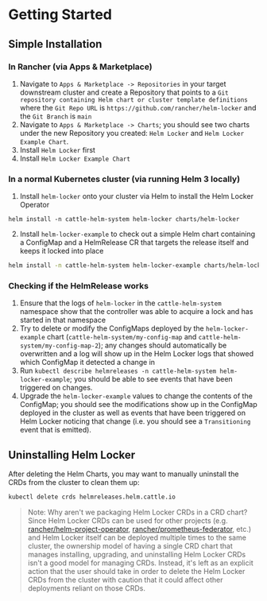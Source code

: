 # Getting Started

## Simple Installation

### In Rancher (via Apps & Marketplace)

1. Navigate to `Apps & Marketplace -> Repositories` in your target downstream cluster and create a Repository that points to a `Git repository containing Helm chart or cluster template definitions` where the `Git Repo URL` is `https://github.com/rancher/helm-locker` and the `Git Branch` is `main`
2. Navigate to `Apps & Marketplace -> Charts`; you should see two charts under the new Repository you created: `Helm Locker` and `Helm Locker Example Chart`. 
3. Install `Helm Locker` first
4. Install `Helm Locker Example Chart`

### In a normal Kubernetes cluster (via running Helm 3 locally)

1. Install `helm-locker` onto your cluster via Helm to install the Helm Locker Operator

```
helm install -n cattle-helm-system helm-locker charts/helm-locker
```

2. Install `helm-locker-example` to check out a simple Helm chart containing a ConfigMap and a HelmRelease CR that targets the release itself and keeps it locked into place

```bash
helm install -n cattle-helm-system helm-locker-example charts/helm-locker-example
```

### Checking if the HelmRelease works

1. Ensure that the logs of `helm-locker` in the `cattle-helm-system` namespace show that the controller was able to acquire a lock and has started in that namespace
2. Try to delete or modify the ConfigMaps deployed by the `helm-locker-example` chart (`cattle-helm-system/my-config-map` and `cattle-helm-system/my-config-map-2`); any changes should automatically be overwritten and a log will show up in the Helm Locker logs that showed which ConfigMap it detected a change in
3. Run `kubectl describe helmreleases -n cattle-helm-system helm-locker-example`; you should be able to see events that have been triggered on changes.
4. Upgrade the `helm-locker-example` values to change the contents of the ConfigMap; you should see the modifications show up in the ConfigMap deployed in the cluster as well as events that have been triggered on Helm Locker noticing that change (i.e. you should see a `Transitioning` event that is emitted).

## Uninstalling Helm Locker

After deleting the Helm Charts, you may want to manually uninstall the CRDs from the cluster to clean them up:

```bash
kubectl delete crds helmreleases.helm.cattle.io
```

> Note: Why aren't we packaging Helm Locker CRDs in a CRD chart? Since Helm Locker CRDs can be used for other projects (e.g. [rancher/helm-project-operator](https://github.com/rancher/helm-project-operator), [rancher/prometheus-federator](https://github.com/rancher/prometheus-federator), etc.) and Helm Locker itself can be deployed multiple times to the same cluster, the ownership model of having a single CRD chart that manages installing, upgrading, and uninstalling Helm Locker CRDs isn't a good model for managing CRDs. Instead, it's left as an explicit action that the user should take in order to delete the Helm Locker CRDs from the cluster with caution that it could affect other deployments reliant on those CRDs.